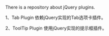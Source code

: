 There is a repository about jQuery plugins.

1、Tab Plugin
依赖jQuery实现的Tab选项卡插件。

2、ToolTip Plugin
使用jQuery实现的提示框插件。